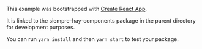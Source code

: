 This example was bootstrapped with [Create React App](https://github.com/facebook/create-react-app).

It is linked to the siempre-hay-components package in the parent directory for development purposes.

You can run `yarn install` and then `yarn start` to test your package.
